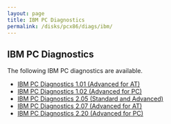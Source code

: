 ```yaml
---
layout: page
title: IBM PC Diagnostics
permalink: /disks/pcx86/diags/ibm/
---
```


IBM PC Diagnostics
------------------

The following IBM PC diagnostics are available.

* [IBM PC Diagnostics 1.01 (Advanced for AT)](1.01/)
* [IBM PC Diagnostics 1.02 (Advanced for PC)](1.02/)
* [IBM PC Diagnostics 2.05 (Standard and Advanced)](2.05/)
* [IBM PC Diagnostics 2.07 (Advanced for AT)](2.07/)
* [IBM PC Diagnostics 2.20 (Advanced for PC)](2.20/)
